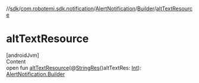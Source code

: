 //[sdk](../../../../index.md)/[com.robotemi.sdk.notification](../../index.md)/[AlertNotification](../index.md)/[Builder](index.md)/[altTextResource](alt-text-resource.md)



# altTextResource  
[androidJvm]  
Content  
open fun [altTextResource](alt-text-resource.md)(@[StringRes](https://developer.android.com/reference/kotlin/androidx/annotation/StringRes.html)()altTextRes: [Int](https://kotlinlang.org/api/latest/jvm/stdlib/kotlin/-int/index.html)): [AlertNotification.Builder](index.md)  



